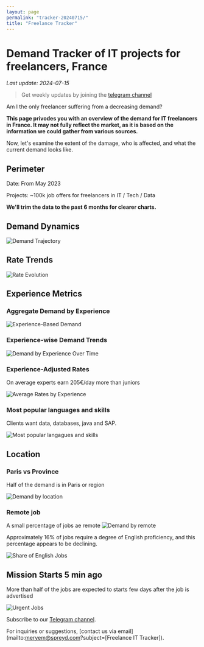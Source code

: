 ```yaml
---
layout: page
permalink: "tracker-20240715/"
title: "Freelance Tracker"
---
```

# Demand Tracker of IT projects for freelancers, France

*Last update: 2024-07-15*

> Get weekly updates by joining the [telegram channel](https://t.me/+3y9PJaF335UxYTg0)

Am I the only freelancer suffering from a decreasing demand?

**This page privodes you with an overview of the demand for IT freelancers in France. It may not fully reflect the market, as it is based on the information we could gather from various sources.**

Now, let's examine the extent of the damage, who is affected, and what the current demand looks like.

## Perimeter

Date: From May 2023

Projects: ~100k job offers for freelancers in IT / Tech / Data

**We'll trim the data to the past 6 months for clearer charts.**

## Demand Dynamics

![Demand Trajectory](figs/20240715_missions_by_week.png)

## Rate Trends

![Rate Evolution](figs/20240715_missions_by_week_rate.png)

## Experience Metrics

### Aggregate Demand by Experience

![Experience-Based Demand](figs/20240715_exp_lvl.png)

### Experience-wise Demand Trends

![Demand by Experience Over Time](figs/20240715_missions_by_week_exp.png)

### Experience-Adjusted Rates

On average experts earn 205€/day more than juniors

![Average Rates by Experience](figs/20240715_exp_lvl_rate.png)

### Most popular languages and skills

Clients want data, databases, java and SAP.

![Most popular langagues and skills](figs/20240715_missions_by_skill.png)

## Location

### Paris vs Province

Half of the demand is in Paris or region

![Demand by location](figs/20240715_missions_by_location.png)

### Remote job

A small percentage of jobs ae remote
![Demand by remote](figs/20240715_missions_by_remote.png)

Approximately 16% of jobs require a degree of English proficiency, and this percentage appears to be declining.

![Share of English Jobs](figs/20240715_missions_anglais.png)

## Mission Starts 5 min ago

More than half of the jobs are expected to starts few days after the job is advertised

![Urgent Jobs](figs/20240715_missions_by_urgent.png)

Subscribe to our [Telegram channel](https://t.me/+3y9PJaF335UxYTg0).

For inquiries or suggestions, [contact us via email](mailto:meryem@spreyd.com?subject=[Freelance IT Tracker]).
